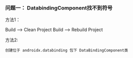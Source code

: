 


### 问题一： DatabindingComponent找不到符号

方法1：

  Build ——> Clean Project
  Build ——> Rebuild Project


 方法2:

    创建位于 androidx.databinding 包下 DataBindingComponent类